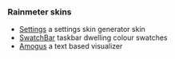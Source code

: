 ### Rainmeter skins

- [Settings](https://github.com/sceleri/settings) a settings skin generator skin
- [SwatchBar](https://github.com/sceleri/swatchbar) taskbar dwelling colour swatches
- [Amogus](https://github.com/sceleri/amogus) a text based visualizer

